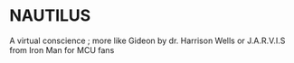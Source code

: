 # NAUTILUS
A virtual conscience ; more like Gideon by dr. Harrison Wells  or J.A.R.V.I.S from Iron Man for MCU fans
